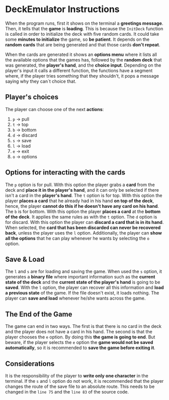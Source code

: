 # DeckEmulator Instructions
When the program runs, first it shows on the terminal a **greetings message**. Then, it tells that the **game** is **loading**. This is because the `InitDeck` function is called in order to initialize the deck with five random cards. It could take some **minutes to initialize** the game, so **be patient**. It depends on the **random** **cards** that are being generated and that those cards **don't repeat**.

When the cards are generated it shows an **options menu** where it lists all the available options that the games has, followed by the **random deck** that was generated, the **player's hand**, and the **choice input**. Depending on the player's input it calls a different function, the functions have a segment where, if the player tries something that they shouldn't, it pops a message saying why they can´t choice that.

## Player's choices
The player can choose one of the next **actions**:
1. `p` -> pull
2. `t` -> top
3. `b` -> bottom
4. `d` -> discard
5. `s` -> save
6. `l` -> load
7. `e` -> exit
8. `o` -> options

## Options for interacting with the cards
The `p` option is for pull. With this option the player grabs a **card** from the deck and **place it in the player's hand**, and it can only be selected if there isn't a card in the **player's hand**. The `t` option is for top. With this option the player **places a card** that he already had in his hand **on top of the deck**, hence, the player **cannot do this if he doesn't have any card on his hand**. The `b` is for bottom. With this option the player **places a card** at the **bottom of the deck**. It applies the same rules as with the `t` option. The `d` option is for discard. With this option the player can **discard a card that is in its hand**. When selected, the **card that has been discarded can never be recovered back**, unless the player uses the `l` option. Additionally, the player can **show all the options** that he can play whenever he wants by selecting the `o` option.

## Save & Load
The `l` and `s` are for loading and saving the game. When used the `s` option, it generates a **binary file** where important information such as the **current state of the deck** and the **current state of the player's hand** is going to be **saved**. With the `l` option, the player can recover all this information and **load a previous state** of the game. If the file doesn't exist, it loads nothing. The player can **save and load** whenever he/she wants across the game.

## The End of the Game
The game can end in two ways. The first is that there is no card in the deck and the player does not have a card in his hand. The second is that the player chooses the `e` option. By doing this **the game is going to end**. But beware, if the player selects the `e` option the **game would not be saved automatically**, so it is recommended to **save the game before exiting it**.

## Considerations
It is the responsibility of the player to **write only one character** in the terminal. If the `s` and `l` option do not work, it is recommended that the player changes the route of the save file to an absolute route. This needs to be changed in the `line 75` and the `line 83` of the source code.
